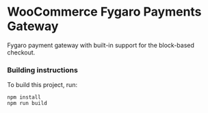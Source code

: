 # WooCommerce Fygaro Payments Gateway

Fygaro payment gateway with built-in support for the block-based checkout.

### Building instructions

To build this project, run: 

```
npm install
npm run build
```
